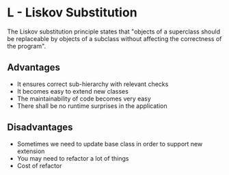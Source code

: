 # L - Liskov Substitution

The Liskov substitution principle states that "objects of a superclass should be replaceable by objects of a subclass without affecting the correctness of the program".

## Advantages

- It ensures correct sub-hierarchy with relevant checks
- It becomes easy to extend new classes
- The maintainability of code becomes very easy
- There shall be no runtime surprises in the application

## Disadvantages

- Sometimes we need to update base class in order to support new extension
- You may need to refactor a lot of things
- Cost of refactor
